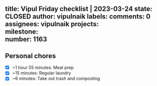 title:	Vipul Friday checklist | 2023-03-24
state:	CLOSED
author:	vipulnaik
labels:	
comments:	0
assignees:	vipulnaik
projects:	
milestone:	
number:	1163
--
## Personal chores

- [x] ~1 hour 55 minutes: Meal prep
- [x] ~15 minutes: Regular laundry
- [x] ~6 minutes: Take out trash and composting
